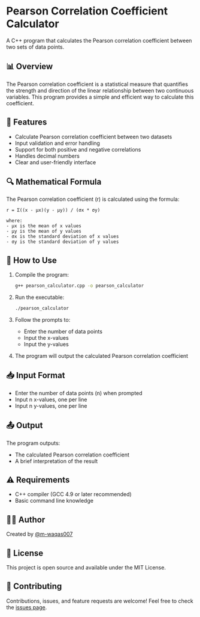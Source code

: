 # Pearson Correlation Coefficient Calculator

A C++ program that calculates the Pearson correlation coefficient between two sets of data points.

## 📊 Overview

The Pearson correlation coefficient is a statistical measure that quantifies the strength and direction of the linear relationship between two continuous variables. This program provides a simple and efficient way to calculate this coefficient.

## 🧮 Features

- Calculate Pearson correlation coefficient between two datasets
- Input validation and error handling
- Support for both positive and negative correlations
- Handles decimal numbers
- Clear and user-friendly interface

## 🔍 Mathematical Formula

The Pearson correlation coefficient (r) is calculated using the formula:

```
r = Σ((x - μx)(y - μy)) / (σx * σy)

where:
- μx is the mean of x values
- μy is the mean of y values
- σx is the standard deviation of x values
- σy is the standard deviation of y values
```

## 🚀 How to Use

1. Compile the program:
   ```bash
   g++ pearson_calculator.cpp -o pearson_calculator
   ```

2. Run the executable:
   ```bash
   ./pearson_calculator
   ```

3. Follow the prompts to:
   - Enter the number of data points
   - Input the x-values
   - Input the y-values

4. The program will output the calculated Pearson correlation coefficient

## 📥 Input Format

- Enter the number of data points (n) when prompted
- Input n x-values, one per line
- Input n y-values, one per line

## 📤 Output

The program outputs:
- The calculated Pearson correlation coefficient
- A brief interpretation of the result

<!--
## 🔢 Example

```
Enter number of data points: 4
Enter x values:
1
2
3
4
Enter y values:
2
4
6
8
Pearson Correlation Coefficient: 1.0
Interpretation: Perfect positive correlation
``` 
-->

## ⚠️ Requirements

- C++ compiler (GCC 4.9 or later recommended)
- Basic command line knowledge

## 👨‍💻 Author

Created by [@m-waqas007](https://github.com/m-waqas007)

## 📝 License

This project is open source and available under the MIT License.

## 🤝 Contributing

Contributions, issues, and feature requests are welcome! Feel free to check the [issues page](https://github.com/m-waqas007/Cpp-Forge/issues).
